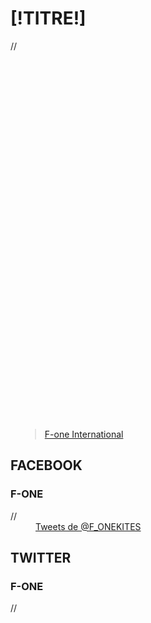 
<div id="fb-root"></div>
<script>(function(d, s, id) {
  var js, fjs = d.getElementsByTagName(s)[0];
  if (d.getElementById(id)) return;
  js = d.createElement(s); js.id = id;
  js.src = "http://connect.facebook.net/fr_FR/sdk.js#xfbml=1&version=v2.5";
  fjs.parentNode.insertBefore(js, fjs);
}(document, 'script', 'facebook-jssdk'));</script>
<style>
	.fb_iframe_widget, .fb_iframe_widget span, .fb_iframe_widget span iframe[style] {
width: 100% !important;
}
</style>

<div class="[!NOMDIV!] disclaimer-hidden">
   	<div class="container nopadding-left nopadding-right">
		<div class="reseau">
			<h1>[!TITRE!]</h1>
			<div class="col-lg-6 col-sm-6 col-xs-12 nopadding-left">
				<div class="SocialHome">
					//<iframe id="facebookIframe" src-disclaimer="http://www.facebook.com/plugins/likebox.php?href=https%3A%2F%2Fwww.facebook.com%2FF.oneInternational&height=590&colorscheme=light&show_faces=false&header=true&stream=true&show_border=true" scrolling="no" frameborder="0" style="border:none; overflow:hidden; width:100%; height:590px;" allowTransparency="true"></iframe>
					<div  style="padding: 0 15px;" class="fb-page" data-href="https://www.facebook.com/F.oneInternational" data-small-header="false" data-adapt-container-width="true" data-hide-cover="false" data-show-facepile="true" data-show-posts="true" data-width="590" data-height="600"><div class="fb-xfbml-parse-ignore"><blockquote cite="https://www.facebook.com/F.oneInternational"><a href="https://www.facebook.com/F.oneInternational">F-one  International</a></blockquote></div></div>
					<div class="reseau-1">
						<h2>FACEBOOK</h2>
						<h3>F-ONE</h3>
					</div>
				</div>
				<div class="nav-prod">
				//	<a id="scrollDownFacebook" href="#SocialHome" class="next"></a>
				</div>
			</div>
			<div class="col-lg-6 col-sm-6 col-xs-12 nopadding-right">
				<div class="SocialHome">
					<a class="twitter-timeline" id="twitter-widget-0" href="https://twitter.com/F_ONEKITES" data-widget-id="380282114614116352" height="590" width="520" style="padding: 0 40px;" >Tweets de @F_ONEKITES</a>
<style type="text/css">
iframe[id^='twitter-widget-']{ width:100% !important;margin: 0 40px;}
#twitter-widget-0 { 
      width: 100% !important;
      
    }
</style>
					<div class="reseau-2">
						<h2>TWITTER</h2>
						<h3>F-ONE<br></h3>
					</div>
				</div>
				<div class="nav-prod">
				//	<a id="scrollDownTwitter" href="#SocialHome" class="next"></a>
				</div>
			</div>
		</div>
	</div> 
</div>

